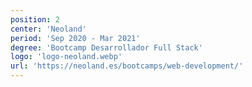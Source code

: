 ```yaml
---
position: 2
center: 'Neoland'
period: 'Sep 2020 - Mar 2021'
degree: 'Bootcamp Desarrollador Full Stack'
logo: 'logo-neoland.webp'
url: 'https://neoland.es/bootcamps/web-development/'
---
```

